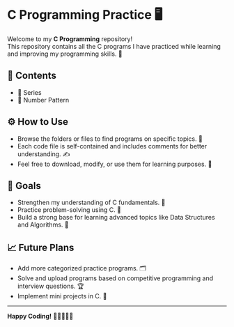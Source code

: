 # C Programming Practice 🖥️

Welcome to my **C Programming** repository!  
This repository contains all the C programs I have practiced while learning and improving my programming skills. 🚀

## 📂 Contents
- 📌 Series
- 📌 Number Pattern

## ⚙️ How to Use
- Browse the folders or files to find programs on specific topics. 📁
- Each code file is self-contained and includes comments for better understanding. ✍️
- Feel free to download, modify, or use them for learning purposes. 🎯

## 🎯 Goals
- Strengthen my understanding of C fundamentals. 🧠
- Practice problem-solving using C. 📝
- Build a strong base for learning advanced topics like Data Structures and Algorithms. 🌟

## 📈 Future Plans
- Add more categorized practice programs. 🗂️
- Solve and upload programs based on competitive programming and interview questions. 🏆
- Implement mini projects in C. 🔨

---

**Happy Coding!** 🎉👨‍💻👩‍💻
